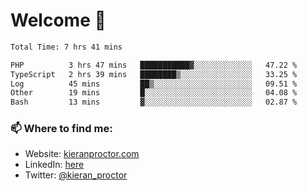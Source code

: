 # Welcome 🦘

<!--START_SECTION:waka-->

```txt
Total Time: 7 hrs 41 mins

PHP          3 hrs 47 mins   ███████████▓░░░░░░░░░░░░░   47.22 %
TypeScript   2 hrs 39 mins   ████████▒░░░░░░░░░░░░░░░░   33.25 %
Log          45 mins         ██▒░░░░░░░░░░░░░░░░░░░░░░   09.51 %
Other        19 mins         █░░░░░░░░░░░░░░░░░░░░░░░░   04.08 %
Bash         13 mins         ▓░░░░░░░░░░░░░░░░░░░░░░░░   02.87 %
```

<!--END_SECTION:waka-->

### 📫 Where to find me:

-   Website: [kieranproctor.com](https://kieranproctor.com/)
-   LinkedIn: [here](https://www.linkedin.com/in/kieran-proctor-086b5a159/)
-   Twitter: [@kieran_proctor](https://twitter.com/kieran_proctor)
